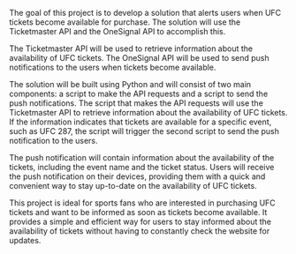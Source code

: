The goal of this project is to develop a solution that alerts users when UFC tickets become available for purchase. The solution will use the Ticketmaster API and the OneSignal API to accomplish this.

The Ticketmaster API will be used to retrieve information about the availability of UFC tickets. The OneSignal API will be used to send push notifications to the users when tickets become available.

The solution will be built using Python and will consist of two main components: a script to make the API requests and a script to send the push notifications. The script that makes the API requests will use the Ticketmaster API to retrieve information about the availability of UFC tickets. If the information indicates that tickets are available for a specific event, such as UFC 287, the script will trigger the second script to send the push notification to the users.

The push notification will contain information about the availability of the tickets, including the event name and the ticket status. Users will receive the push notification on their devices, providing them with a quick and convenient way to stay up-to-date on the availability of UFC tickets.

This project is ideal for sports fans who are interested in purchasing UFC tickets and want to be informed as soon as tickets become available. It provides a simple and efficient way for users to stay informed about the availability of tickets without having to constantly check the website for updates.